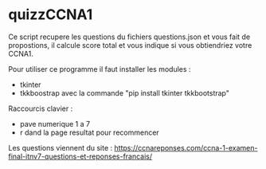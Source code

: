 # quizzCCNA1

Ce script recupere les questions du fichiers questions.json et vous fait de propostions,  il calcule score total et vous indique si vous obtiendriez votre CCNA1.

Pour utiliser ce programme il faut installer les modules : 
- tkinter
- tkkboostrap
avec la commande "pip install tkinter tkkbootstrap"

Raccourcis clavier :
- pave numerique 1 a 7
- r dand la page resultat pour recommencer


Les questions viennent du site : https://ccnareponses.com/ccna-1-examen-final-itnv7-questions-et-reponses-francais/
